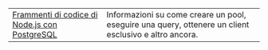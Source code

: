 | | |
|--|--|
| [Frammenti di codice di Node.js con PostgreSQL](https://www.npmjs.com/package/pg) | Informazioni su come creare un pool, eseguire una query, ottenere un client esclusivo e altro ancora.